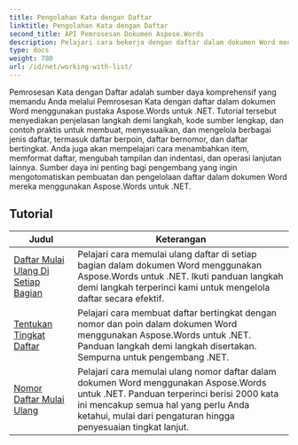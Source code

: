 ```yaml
---
title: Pengolahan Kata dengan Daftar
linktitle: Pengolahan Kata dengan Daftar
second_title: API Pemrosesan Dokumen Aspose.Words
description: Pelajari cara bekerja dengan daftar dalam dokumen Word menggunakan Aspose.Words untuk .NET. Tutorial terperinci dengan contoh kode.
type: docs
weight: 780
url: /id/net/working-with-list/
---
```


Pemrosesan Kata dengan Daftar adalah sumber daya komprehensif yang memandu Anda melalui Pemrosesan Kata dengan daftar dalam dokumen Word menggunakan pustaka Aspose.Words untuk .NET. Tutorial tersebut menyediakan penjelasan langkah demi langkah, kode sumber lengkap, dan contoh praktis untuk membuat, menyesuaikan, dan mengelola berbagai jenis daftar, termasuk daftar berpoin, daftar bernomor, dan daftar bertingkat. Anda juga akan mempelajari cara menambahkan item, memformat daftar, mengubah tampilan dan indentasi, dan operasi lanjutan lainnya. Sumber daya ini penting bagi pengembang yang ingin mengotomatiskan pembuatan dan pengelolaan daftar dalam dokumen Word mereka menggunakan Aspose.Words untuk .NET.

 ## Tutorial
| Judul | Keterangan |
| --- | --- |
| [Daftar Mulai Ulang Di Setiap Bagian](./restart-list-at-each-section/)  | Pelajari cara memulai ulang daftar di setiap bagian dalam dokumen Word menggunakan Aspose.Words untuk .NET. Ikuti panduan langkah demi langkah terperinci kami untuk mengelola daftar secara efektif. |
| [Tentukan Tingkat Daftar](./specify-list-level/) | Pelajari cara membuat daftar bertingkat dengan nomor dan poin dalam dokumen Word menggunakan Aspose.Words untuk .NET. Panduan langkah demi langkah disertakan. Sempurna untuk pengembang .NET. |
| [Nomor Daftar Mulai Ulang](./restart-list-number/) | Pelajari cara memulai ulang nomor daftar dalam dokumen Word menggunakan Aspose.Words untuk .NET. Panduan terperinci berisi 2000 kata ini mencakup semua hal yang perlu Anda ketahui, mulai dari pengaturan hingga penyesuaian tingkat lanjut. |
